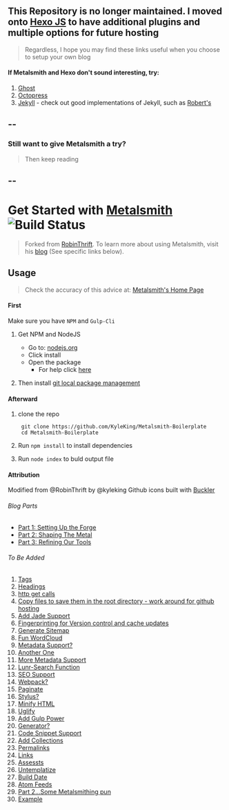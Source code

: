 ## This Repository is no longer maintained. I moved onto [Hexo JS](http://hexo.io/) to have additional plugins and multiple options for future hosting
> Regardless, I hope you may find these links useful when you choose to setup your own blog

#### If Metalsmith and Hexo don't sound interesting, try:
1. [Ghost](https://ghost.org/)
2. [Octopress](http://octopress.org/)
2. [Jekyll](http://www.smashingmagazine.com/2014/08/01/build-blog-jekyll-github-pages/) - check out good implementations of Jekyll, such as [Robert's](http://rvinluan.github.io/2015/01/05/resolutions.html)


--
--

### Still want to give Metalsmith a try?
> Then keep reading

--
--

# Get Started with [Metalsmith](http://www.metalsmith.io) ![Build Status][Build Success!!!]
> Forked from [RobinThrift](https://github.com/RobinThrift/metalsmith-tutorial). To learn more about using Metalsmith, visit his [blog](http://robinthrift.com) (See specific links below).

## Usage
> Check the accuracy of this advice at: [Metalsmith's Home Page](http://www.metalsmith.io/)

#### First
Make sure you have `NPM` and `Gulp-Cli`

1. Get NPM and NodeJS
    * Go to: [nodejs.org](http://nodejs.org)
    * Click install
    * Open the package
        - For help click [here](http://blog.nodeknockout.com/post/65463770933/how-to-install-node-js-and-npm)

2. Then install [git local package management](http://git-scm.com/downloads)

#### Afterward

1. clone the repo

        git clone https://github.com/KyleKing/Metalsmith-Boilerplate
        cd Metalsmith-Boilerplate

2. Run `npm install` to install dependencies

3. Run `node index` to buld output file


#### Attribution
Modified from @RobinThrift by @kyleking
Github icons built with [Buckler](http://b.repl.ca)

###### Blog Parts
- [Part 1: Setting Up the Forge](http://robinthrift.com/posts/metalsmith-part-1-setting-up-the-forge)
- [Part 2: Shaping The Metal](http://www.robinthrift.com/posts/metalsmith-part-2-shaping-the-metal/)
- [Part 3: Refining Our Tools](http://www.robinthrift.com/posts/metalsmith-part-3-refining-our-tools/)

###### To Be Added
1. [Tags](https://www.npmjs.org/package/metalsmith-tags)
2. [Headings](https://www.npmjs.org/package/metalsmith-headings)
3. [http get calls](https://www.npmjs.org/package/request)
1. [Copy files to save them in the root directory - work around for github hosting](https://www.npmjs.org/package/metalsmith-copy)
2. [Add Jade Support](http://journal.gentlenode.com/meteor-16-how-to-use-jade-in-your-application/)
2. [Fingerprinting for Version control and cache updates](https://github.com/christophercliff/metalsmith-fingerprint)
2. [Generate Sitemap](https://www.npmjs.org/package/sitemap)
3. [Fun WordCloud](https://www.npmjs.org/package/metalsmith-wordcloud)
5. [Metadata Support?](https://www.npmjs.org/package/metalsmith-define)
6. [Another One](https://www.npmjs.org/package/metalsmith-filemetadata)
7. [More Metadata Support](https://www.npmjs.org/package/metalsmith-path)
6. [Lunr-Search Function](https://www.npmjs.org/package/metalsmith-lunr)
7. [SEO Support](https://www.npmjs.org/package/metalsmith-seo-checker)
8. [Webpack?](https://www.npmjs.org/package/metalsmith-webpack)
9. [Paginate](https://www.npmjs.org/package/metalsmith-paginate)
10. [Stylus?](https://www.npmjs.org/package/metalsmith-stylus)
11. [Minify HTML](https://www.npmjs.org/package/metalsmith-html-minifier)
12. [Uglify](https://www.npmjs.org/package/metalsmith-uglify)
13. [Add Gulp Power](https://www.npmjs.org/package/gulpsmith)
14. [Generator?](https://www.npmjs.org/package/generator-metalpages)
15. [Code Snippet Support](https://www.npmjs.org/package/metalsmith-metallic)
16. [Add Collections](https://www.npmjs.org/package/metalsmith-collections)
17. [Permalinks](https://github.com/segmentio/metalsmith-permalinks)
18. [Links](https://preview.npmjs.com/package/metalsmith-links)
19. [Assessts](https://www.npmjs.org/package/metalsmith-assets)
20. [Untemplatize](https://github.com/gillesfabio/metalsmith-untemplatize)
21. [Build Date](https://github.com/segmentio/metalsmith-build-date)
22. [Atom Feeds](https://www.npmjs.org/package/metalsmith-atom)
23. [Part 2...Some Metalsmithing pun](http://www.robinthrift.com/posts/metalsmith-part-2-shaping-the-metal/)
24. [Example](https://bitbucket.org/FlorianSchrofner/flosch.at/src/b0c0401210e0b2953fb31a431dd2fe9e06810d87/index.js?at=default)

[Build Success!!!]: http://b.repl.ca/v1/Build-Success%21%21%21-brightgreen.png
[Build Passing]: http://b.repl.ca/v1/Build-Passing-lightgrey.png
[Build Failing]: http://b.repl.ca/v1/Build-Failing-red.png
